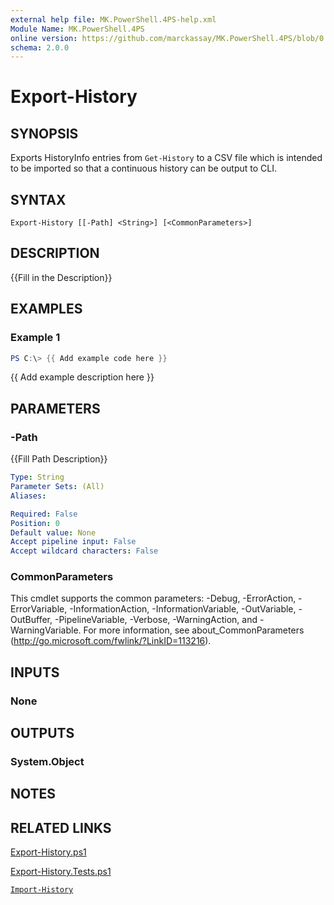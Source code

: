 ```yaml
---
external help file: MK.PowerShell.4PS-help.xml
Module Name: MK.PowerShell.4PS
online version: https://github.com/marckassay/MK.PowerShell.4PS/blob/0.0.1/docs/Export-History.md
schema: 2.0.0
---
```


# Export-History

## SYNOPSIS
Exports HistoryInfo entries from `Get-History` to a CSV file which is intended to be imported so that a continuous history can be output to CLI.

## SYNTAX

```
Export-History [[-Path] <String>] [<CommonParameters>]
```

## DESCRIPTION
{{Fill in the Description}}

## EXAMPLES

### Example 1
```powershell
PS C:\> {{ Add example code here }}
```

{{ Add example description here }}

## PARAMETERS

### -Path
{{Fill Path Description}}

```yaml
Type: String
Parameter Sets: (All)
Aliases:

Required: False
Position: 0
Default value: None
Accept pipeline input: False
Accept wildcard characters: False
```

### CommonParameters
This cmdlet supports the common parameters: -Debug, -ErrorAction, -ErrorVariable, -InformationAction, -InformationVariable, -OutVariable, -OutBuffer, -PipelineVariable, -Verbose, -WarningAction, and -WarningVariable. For more information, see about_CommonParameters (http://go.microsoft.com/fwlink/?LinkID=113216).

## INPUTS

### None

## OUTPUTS

### System.Object

## NOTES

## RELATED LINKS

[Export-History.ps1](https://github.com/marckassay/MK.PowerShell.4PS/blob/0.0.1/src/history/Export-History.ps1)

[Export-History.Tests.ps1](https://github.com/marckassay/MK.PowerShell.4PS/blob/0.0.1/test/history/Export-History.Tests.ps1)

[`Import-History`](https://github.com/marckassay/MK.PowerShell.4PS/blob/0.0.1/docs/Import-History.md)
